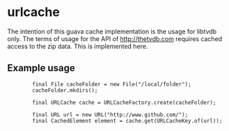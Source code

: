 # urlcache

The intention of this guava cache implementation is the usage for libtvdb only.
The terms of usage for the API of http://thetvdb.com requires cached access to the zip data. This is implemented here.

## Example usage
```
		final File cacheFolder = new File("/local/folder");
		cacheFolder.mkdirs();

		final URLCache cache = URLCacheFactory.create(cacheFolder);

		final URL url = new URL("http://www.github.com/");
		final CachedElement element = cache.get(URLCacheKey.of(url));
```
